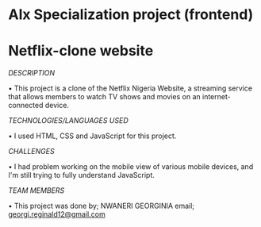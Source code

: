 
# Alx Specialization project (frontend)

# Netflix-clone website
*DESCRIPTION*

• This project is a clone of the Netflix Nigeria Website, a streaming service that allows members to watch TV shows and movies on an internet-connected device. 

*TECHNOLOGIES/LANGUAGES USED*

• I used HTML, CSS and JavaScript for this project.

*CHALLENGES*

• I had problem working on the mobile view of various mobile devices, and I'm still trying to fully understand JavaScript.

*TEAM MEMBERS*

• This project was done by;
NWANERI GEORGINIA
email; georgi.reginald12@gmail.com
